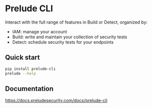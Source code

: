 # Prelude CLI

Interact with the full range of features in Build or Detect, organized by:

- IAM: manage your account 
- Build: write and maintain your collection of security tests
- Detect: schedule security tests for your endpoints

## Quick start
```bash
pip install prelude-cli
prelude --help
```

## Documentation

https://docs.preludesecurity.com/docs/prelude-cli
